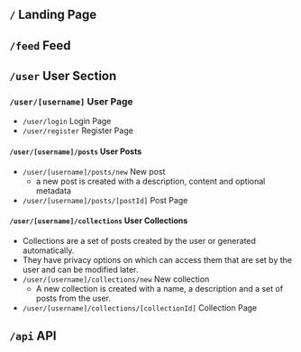 ## `/` Landing Page

## `/feed` Feed

## `/user` User Section

### `/user/[username]` User Page

- `/user/login` Login Page
- `/user/register` Register Page

#### `/user/[username]/posts` User Posts

- `/user/[username]/posts/new` New post
  - a new post is created with a description, content and optional metadata
- `/user/[username]/posts/[postId]` Post Page

#### `/user/[username]/collections` User Collections

- Collections are a set of posts created by the user or generated automatically.
- They have privacy options on which can access them that are set by the user and can be modified later.
- `/user/[username]/collections/new` New collection
  - A new collection is created with a name, a description and a set of posts from the user.
- `/user/[username]/collections/[collectionId]` Collection Page

## `/api` API
